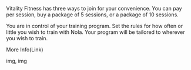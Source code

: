 ---
---
Vitality Fitness has three ways to join for your convenience. You can pay per session, buy a package of 5 sessions, or a package of 10 sessions.

You are in control of your training program. Set the rules for how often or little you wish to train with Nola. Your program will be tailored to wherever you wish to train.

More Info(Link)

img, img